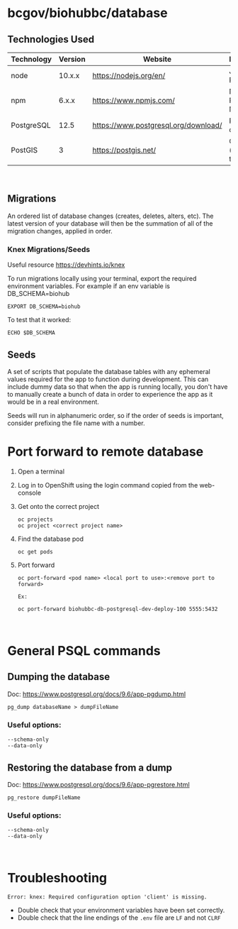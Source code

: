 # bcgov/biohubbc/database

## Technologies Used

| Technology | Version | Website                              | Description          |
| ---------- | ------- | ------------------------------------ | -------------------- |
| node       | 10.x.x  | https://nodejs.org/en/               | JavaScript Runtime   |
| npm        | 6.x.x   | https://www.npmjs.com/               | Node Package Manager |
| PostgreSQL | 12.5    | https://www.postgresql.org/download/ | PSQL database        |
| PostGIS    | 3       | https://postgis.net/                 | GIS (spatial) tools  |

<br />

## Migrations

An ordered list of database changes (creates, deletes, alters, etc). The latest version of your database will then be the summation of all of the migration changes, applied in order.

### Knex Migrations/Seeds

Useful resource https://devhints.io/knex

To run migrations locally using your terminal, export the required environment variables.  For example if an env variable is DB_SCHEMA=biohub

```
EXPORT DB_SCHEMA=biohub
```
To test that it worked:

```
ECHO $DB_SCHEMA 
```
## Seeds

A set of scripts that populate the database tables with any ephemeral values required for the app to function during development. This can include dummy data so that when the app is running locally, you don't have to manually create a bunch of data in order to experience the app as it would be in a real environment.

Seeds will run in alphanumeric order, so if the order of seeds is important, consider prefixing the file name with a number.

# Port forward to remote database

1. Open a terminal
2. Log in to OpenShift using the login command copied from the web-console
3. Get onto the correct project
   ```
   oc projects
   oc project <correct project name>
   ```
4. Find the database pod
   ```
   oc get pods
   ```
5. Port forward

   ```
   oc port-forward <pod name> <local port to use>:<remove port to forward>

   Ex:

   oc port-forward biohubbc-db-postgresql-dev-deploy-100 5555:5432
   ```

<br />

# General PSQL commands

## Dumping the database

Doc: https://www.postgresql.org/docs/9.6/app-pgdump.html

```
pg_dump databaseName > dumpFileName
```

### Useful options:

    --schema-only
    --data-only

## Restoring the database from a dump

Doc: https://www.postgresql.org/docs/9.6/app-pgrestore.html

```
pg_restore dumpFileName
```

### Useful options:

    --schema-only
    --data-only

<br />

# Troubleshooting

`Error: knex: Required configuration option 'client' is missing.`

- Double check that your environment variables have been set correctly.
- Double check that the line endings of the `.env` file are `LF` and not `CLRF`
